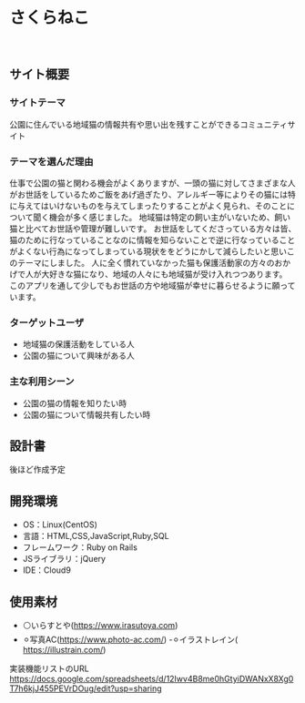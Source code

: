 # さくらねこ
​
## サイト概要
### サイトテーマ
公園に住んでいる地域猫の情報共有や思い出を残すことができるコミュニティサイト

### テーマを選んだ理由
仕事で公園の猫と関わる機会がよくありますが、一頭の猫に対してさまざまな人がお世話をしているためご飯をあげ過ぎたり、アレルギー等によりその猫には特に与えてはいけないものを与えてしまったりすることがよく見られ、そのことについて聞く機会が多く感じました。
地域猫は特定の飼い主がいないため、飼い猫と比べてお世話や管理が難しいです。
お世話をしてくださっている方々は皆、猫のために行なっていることなのに情報を知らないことで逆に行なっていることがよくない行為になってしまっている現状ををどうにかして減らしたいと思いこのテーマにしました。
人に全く慣れていなかった猫も保護活動家の方々のおかげで人が大好きな猫になり、地域の人々にも地域猫が受け入れつつあります。
このアプリを通して少しでもお世話の方や地域猫が幸せに暮らせるように願っています。

### ターゲットユーザ
- 地域猫の保護活動をしている人
- 公園の猫について興味がある人

### 主な利用シーン
- 公園の猫の情報を知りたい時
- 公園の猫について情報共有したい時


## 設計書
後ほど作成予定
​
## 開発環境
- OS：Linux(CentOS)
- 言語：HTML,CSS,JavaScript,Ruby,SQL
- フレームワーク：Ruby on Rails
- JSライブラリ：jQuery
- IDE：Cloud9
​
## 使用素材
- ⚪いらすとや(https://www.irasutoya.com)
- ⚪︎写真AC(https://www.photo-ac.com/)
-⚪︎イラストレイン( https://illustrain.com/)


実装機能リストのURL
https://docs.google.com/spreadsheets/d/12Iwv4B8me0hGtyiDWANxX8Xg0T7h6kjJ455PEVrDOug/edit?usp=sharing